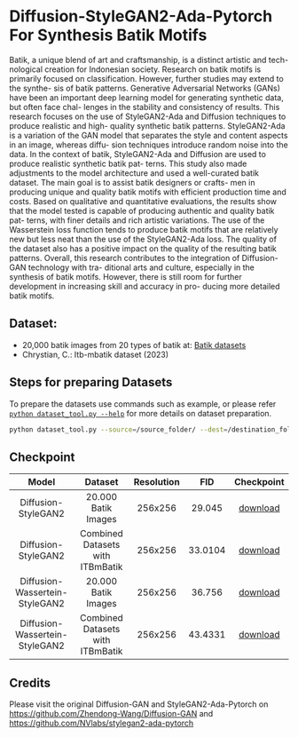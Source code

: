# Diffusion-StyleGAN2-Ada-Pytorch For Synthesis Batik Motifs
Batik, a unique blend of art and craftsmanship, is a distinct artistic and tech-
nological creation for Indonesian society. Research on batik motifs is primarily
focused on classification. However, further studies may extend to the synthe-
sis of batik patterns. Generative Adversarial Networks (GANs) have been an
important deep learning model for generating synthetic data, but often face chal-
lenges in the stability and consistency of results. This research focuses on the
use of StyleGAN2-Ada and Diffusion techniques to produce realistic and high-
quality synthetic batik patterns. StyleGAN2-Ada is a variation of the GAN
model that separates the style and content aspects in an image, whereas diffu-
sion techniques introduce random noise into the data. In the context of batik,
StyleGAN2-Ada and Diffusion are used to produce realistic synthetic batik pat-
terns. This study also made adjustments to the model architecture and used a
well-curated batik dataset. The main goal is to assist batik designers or crafts-
men in producing unique and quality batik motifs with efficient production time
and costs. Based on qualitative and quantitative evaluations, the results show
that the model tested is capable of producing authentic and quality batik pat-
terns, with finer details and rich artistic variations. The use of the Wasserstein
loss function tends to produce batik motifs that are relatively new but less neat
than the use of the StyleGAN2-Ada loss. The quality of the dataset also has
a positive impact on the quality of the resulting batik patterns. Overall, this
research contributes to the integration of Diffusion-GAN technology with tra-
ditional arts and culture, especially in the synthesis of batik motifs. However,
there is still room for further development in increasing skill and accuracy in pro-
ducing more detailed batik motifs. 
## Dataset: 
- 20,000 batik images from 20 types of batik at: [Batik datasets](https://drive.google.com/file/d/1IPae6gKJVBW2pPTGrFHS70pp1n9-XIjQ/view?usp=sharing)
- Chrystian, C.: Itb-mbatik dataset (2023)
## Steps for preparing Datasets
To prepare the datasets use commands such as example, or please refer [`python dataset_tool.py --help`](./docs/dataset-tool-help.txt) for more details on dataset preparation.
```.bash
python dataset_tool.py --source=/source_folder/ --dest=/destination_folder/ --width=256 --height=256
```
## Checkpoint

|            Model            |   Dataset    | Resolution |  FID  |                                                        Checkpoint                                                         |
|:---------------------------:|:------------:|:----------:|:-----:|:-------------------------------------------------------------------------------------------------------------------------:|
|     Diffusion-StyleGAN2     |   20.000 Batik Images   |   256x256    | 29.045  |     [download](https://drive.google.com/file/d/1KlrVByH6vIsS7h0J_-5fOf6aYmcLiXfz/view?usp=sharing)     |
|     Diffusion-StyleGAN2     |    Combined Datasets with ITBmBatik    |    256x256    | 33.0104  |    [download](https://drive.google.com/file/d/1KlrVByH6vIsS7h0J_-5fOf6aYmcLiXfz/view?usp=sharing)     |
|     Diffusion-Wassertein-StyleGAN2     |   20.000 Batik Images    |   256x256    | 36.756 |      [download](https://drive.google.com/file/d/1KlrVByH6vIsS7h0J_-5fOf6aYmcLiXfz/view?usp=sharing)      |
|     Diffusion-Wassertein-StyleGAN2     | Combined Datasets with ITBmBatik |  256x256   | 43.4331  |  [download](https://drive.google.com/file/d/1KlrVByH6vIsS7h0J_-5fOf6aYmcLiXfz/view?usp=sharing)   |
## Credits
Please visit the original Diffusion-GAN and StyleGAN2-Ada-Pytorch on https://github.com/Zhendong-Wang/Diffusion-GAN and https://github.com/NVlabs/stylegan2-ada-pytorch
